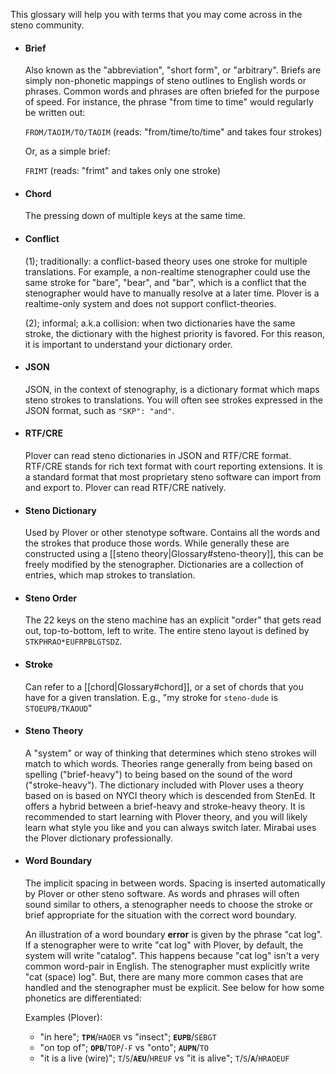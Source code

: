 This glossary will help you with terms that you may come across in the steno community.

- #### Brief
    
    Also known as the "abbreviation", "short form", or "arbitrary".  Briefs
are simply non-phonetic mappings of steno outlines to English words or
phrases. Common words and phrases are often briefed for the purpose of speed.
For instance, the phrase "from time to time" would regularly be written
out:

    `FROM/TAOIM/TO/TAOIM` (reads: "from/time/to/time" and takes four strokes)

    Or, as a simple brief:

    `FRIMT` (reads: "frimt" and takes only one stroke)

- #### Chord

    The pressing down of multiple keys at the same time.

- #### Conflict

    (1); traditionally: a conflict-based theory uses one stroke for multiple translations. For example, a non-realtime stenographer could use the same stroke for "bare", "bear", and "bar", which is a conflict that the stenographer would have to manually resolve at a later time. Plover is a realtime-only system and does not support conflict-theories.

    (2); informal; a.k.a collision: when two dictionaries have the same stroke, the dictionary with the highest priority is favored. For this reason, it is important to understand your dictionary order.

- #### JSON

    JSON, in the context of stenography, is a dictionary format which maps steno
strokes to translations. You will often see strokes expressed in the JSON format,
such as `"SKP": "and"`.

- #### RTF/CRE

    Plover can read steno dictionaries in JSON and RTF/CRE format. RTF/CRE stands for
rich text format with court reporting extensions. It is a standard format that most
proprietary steno software can import from and export to. Plover can read RTF/CRE
natively.

- #### Steno Dictionary

    Used by Plover or other stenotype software. Contains all the words and
the strokes that produce those words. While generally these are
constructed using a [[steno theory|Glossary#steno-theory]], this can be freely modified by the
stenographer. Dictionaries are a collection of entries, which map strokes to translation.

- #### Steno Order

    The 22 keys on the steno machine has an explicit "order" that gets read out,
top-to-bottom, left to write. The entire steno layout is defined by `STKPHRAO*EUFRPBLGTSDZ`.

- #### Stroke

    Can refer to a [[chord|Glossary#chord]], or a set of chords that you have for a
given translation. E.g., "my stroke for `steno-dude` is `STOEUPB/TKAOUD`"

- #### Steno Theory

    A "system" or way of thinking that determines which steno strokes will
match to which words. Theories range generally from being based on
spelling ("brief-heavy") to being based on the sound of the word ("stroke-heavy").
The dictionary included with Plover uses a theory based on is based on NYCI theory
which is descended from StenEd. It offers a hybrid between a brief-heavy and
stroke-heavy theory. It is recommended to start learning with Plover theory, and
you will likely learn what style you like and you can always switch later. Mirabai
uses the Plover dictionary professionally.

- #### Word Boundary

    The implicit spacing in between words. Spacing is inserted automatically
by Plover or other steno software. As words and phrases will often sound
similar to others, a stenographer needs to choose the stroke or brief
appropriate for the situation with the correct word boundary.

    An illustration of a word boundary **error** is given by the phrase "cat log". If
a stenographer were to write "cat log" with Plover, by default, the system will
write "catalog". This happens because "cat log" isn't a very common word-pair
in English. The stenographer must explicitly write "cat (space) log".
But, there are many more common cases that are handled and the
stenographer must be explicit. See below for how some phonetics are differentiated:

    Examples (Plover):

    * "in here"; **`TPH`**/`HAOER` vs "insect"; **`EUPB`**/`SEBGT`
    * "on top of"; **`OPB`**/`TOP`/`-F` vs "onto"; **`AUPN`**/`TO`
    * "it is a live (wire)"; `T`/`S`/**`AEU`**/`HREUF` vs "it is alive"; `T`/`S`/**`A`**/`HRAOEUF`


